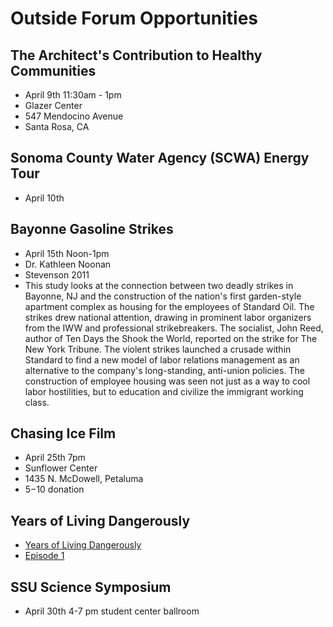 # Outside Forum Opportunities

## The Architect's Contribution to Healthy Communities
- April 9th 11:30am - 1pm
- Glazer Center
- 547 Mendocino Avenue
- Santa Rosa, CA

## Sonoma County Water Agency (SCWA) Energy Tour
- April 10th

## Bayonne Gasoline Strikes
- April 15th Noon-1pm
- Dr. Kathleen Noonan
- Stevenson 2011
- This study looks at the connection between two deadly strikes in
  Bayonne, NJ and the construction of the nation's first garden-style
  apartment complex as housing for the employees of Standard Oil. The
  strikes drew national attention, drawing in prominent labor organizers
  from the IWW and professional strikebreakers. The socialist, John
  Reed, author of Ten Days the Shook the World, reported on the strike
  for The New York Tribune. The violent strikes launched a crusade
  within Standard to find a new model of labor relations management as
  an alternative to the company's long-standing, anti-union policies.
  The construction of employee housing was seen not just as a way to
  cool labor hostilities, but to education and civilize the immigrant
  working class.

## Chasing Ice Film
- April 25th 7pm
- Sunflower Center
- 1435 N. McDowell, Petaluma
- $5-$10 donation

## Years of Living Dangerously
- [Years of Living Dangerously](http://www.sho.com/sho/years-of-living-dangerously/home)
- [Episode 1](http://www.sho.com/sho/years-of-living-dangerously/season/1/episode/1#/index)

## SSU Science Symposium
- April 30th 4-7 pm student center ballroom

